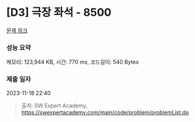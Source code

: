 # [D3] 극장 좌석 - 8500 

[문제 링크](https://swexpertacademy.com/main/code/problem/problemDetail.do?contestProbId=AWz5yIfq74QDFARQ) 

### 성능 요약

메모리: 123,944 KB, 시간: 770 ms, 코드길이: 540 Bytes

### 제출 일자

2023-11-18 22:40



> 출처: SW Expert Academy, https://swexpertacademy.com/main/code/problem/problemList.do